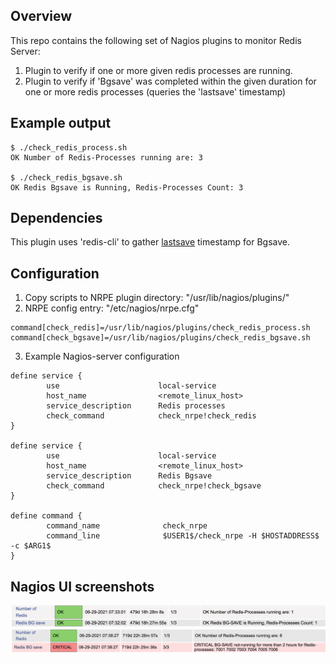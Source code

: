 ## Overview
This repo contains the following set of Nagios plugins to monitor Redis Server:
1. Plugin to verify if one or more given redis processes are running.
2. Plugin to verify if 'Bgsave' was completed within the given duration for one or more redis processes (queries the 'lastsave' timestamp)

## Example output

```
$ ./check_redis_process.sh
OK Number of Redis-Processes running are: 3
 
$ ./check_redis_bgsave.sh
OK Redis Bgsave is Running, Redis-Processes Count: 3
```

## Dependencies
This plugin uses 'redis-cli' to gather [lastsave](https://redis.io/commands/LASTSAVE) timestamp for Bgsave.

## Configuration
1. Copy scripts to NRPE plugin directory: "/usr/lib/nagios/plugins/"
2. NRPE config entry: "/etc/nagios/nrpe.cfg"
```
command[check_redis]=/usr/lib/nagios/plugins/check_redis_process.sh
command[check_bgsave]=/usr/lib/nagios/plugins/check_redis_bgsave.sh
```
3. Example Nagios-server configuration
```
define service {
        use                      local-service
        host_name                <remote_linux_host>
        service_description      Redis processes
        check_command            check_nrpe!check_redis
}

define service {
        use                      local-service
        host_name                <remote_linux_host>
        service_description      Redis Bgsave
        check_command            check_nrpe!check_bgsave
}

define command {
        command_name              check_nrpe
        command_line              $USER1$/check_nrpe -H $HOSTADDRESS$ -c $ARG1$
}
```

## Nagios UI screenshots
<img src="img/nagios-redis-bgsave-ok.png" width="900">
<img src="img/nagios-redis-bgsave-warning.png" width="900">
